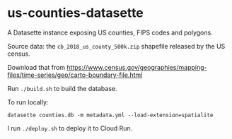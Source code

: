 # us-counties-datasette

A Datasette instance exposing US counties, FIPS codes and polygons.

Source data: the `cb_2018_us_county_500k.zip` shapefile released by the US census.

Download that from https://www.census.gov/geographies/mapping-files/time-series/geo/carto-boundary-file.html

Run `./build.sh` to build the database.

To run locally:

    datasette counties.db -m metadata.yml --load-extension=spatialite

I run `./deploy.sh` to deploy it to Cloud Run.
